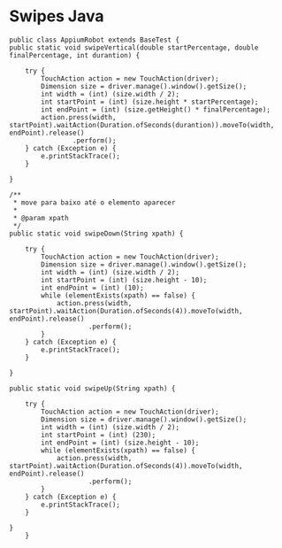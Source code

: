 <!-- TITLE: Classe Swipe Java -->
<!-- SUBTITLE: Como Realizar um Swipe mobile no java -->

# Swipes Java





	public class AppiumRobot extends BaseTest {
	public static void swipeVertical(double startPercentage, double finalPercentage, int durantion) {

        try {
            TouchAction action = new TouchAction(driver);
            Dimension size = driver.manage().window().getSize();
            int width = (int) (size.width / 2);
            int startPoint = (int) (size.height * startPercentage);
            int endPoint = (int) (size.getHeight() * finalPercentage);
            action.press(width, startPoint).waitAction(Duration.ofSeconds(durantion)).moveTo(width, endPoint).release()
                    .perform();
        } catch (Exception e) {
            e.printStackTrace();
        }

    }

    /**
     * move para baixo até o elemento aparecer
     *
     * @param xpath
     */
    public static void swipeDown(String xpath) {

        try {
            TouchAction action = new TouchAction(driver);
            Dimension size = driver.manage().window().getSize();
            int width = (int) (size.width / 2);
            int startPoint = (int) (size.height - 10);
            int endPoint = (int) (10);
            while (elementExists(xpath) == false) {
                action.press(width, startPoint).waitAction(Duration.ofSeconds(4)).moveTo(width, endPoint).release()
                        .perform();
            }
        } catch (Exception e) {
            e.printStackTrace();
        }

    }

    public static void swipeUp(String xpath) {

        try {
            TouchAction action = new TouchAction(driver);
            Dimension size = driver.manage().window().getSize();
            int width = (int) (size.width / 2);
            int startPoint = (int) (230);
            int endPoint = (int) (size.height - 10);
            while (elementExists(xpath) == false) {
                action.press(width, startPoint).waitAction(Duration.ofSeconds(4)).moveTo(width, endPoint).release()
                        .perform();
            }
        } catch (Exception e) {
            e.printStackTrace();
        }

    }
		}